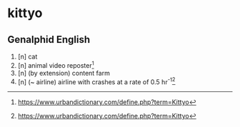 # kittyo
## Genalphid English

1. [n] cat
2. [n] animal video reposter[^1]
3. [n] (by extension) content farm
4. [n] (~ airline) airline with crashes at a rate of 0.5 hr<sup>-1</sup>[^1]

[^1]: <https://www.urbandictionary.com/define.php?term=Kittyo>

